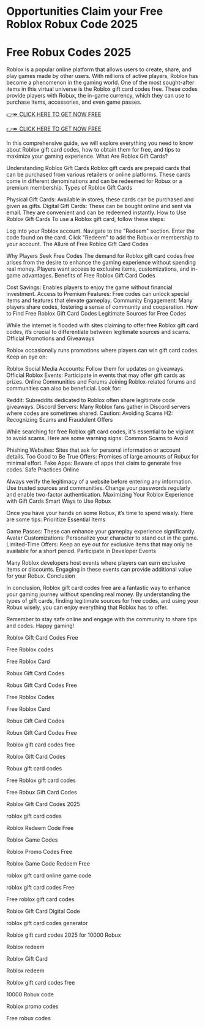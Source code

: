 # Opportunities Claim your Free Roblox Robux Code 2025
# Free Robux Codes 2025

Roblox is a popular online platform that allows users to create, share, and play games made by other users. With millions of active players, Roblox has become a phenomenon in the gaming world. One of the most sought-after items in this virtual universe is the Roblox gift card codes free. These codes provide players with Robux, the in-game currency, which they can use to purchase items, accessories, and even game passes.

[👉⏩ CLICK HERE TO GET NOW FREE
](https://appbitly.com/Roblox-Free-Robux)

[👉⏩ CLICK HERE TO GET NOW FREE
](https://appbitly.com/Roblox-Free-Robux)

In this comprehensive guide, we will explore everything you need to know about Roblox gift card codes, how to obtain them for free, and tips to maximize your gaming experience. What Are Roblox Gift Cards?

Understanding Roblox Gift Cards
Roblox gift cards are prepaid cards that can be purchased from various retailers or online platforms. These cards come in different denominations and can be redeemed for Robux or a premium membership. Types of Roblox Gift Cards

Physical Gift Cards: Available in stores, these cards can be purchased and given as gifts.
Digital Gift Cards: These can be bought online and sent via email. They are convenient and can be redeemed instantly.
How to Use Roblox Gift Cards
To use a Roblox gift card, follow these steps:

Log into your Roblox account.
Navigate to the "Redeem" section.
Enter the code found on the card.
Click "Redeem" to add the Robux or membership to your account.
The Allure of Free Roblox Gift Card Codes

Why Players Seek Free Codes
The demand for Roblox gift card codes free arises from the desire to enhance the gaming experience without spending real money. Players want access to exclusive items, customizations, and in-game advantages. Benefits of Free Roblox Gift Card Codes

Cost Savings: Enables players to enjoy the game without financial investment.
Access to Premium Features: Free codes can unlock special items and features that elevate gameplay.
Community Engagement: Many players share codes, fostering a sense of community and cooperation.
How to Find Free Roblox Gift Card Codes
Legitimate Sources for Free Codes

While the internet is flooded with sites claiming to offer free Roblox gift card codes, it’s crucial to differentiate between legitimate sources and scams. Official Promotions and Giveaways

Roblox occasionally runs promotions where players can win gift card codes. Keep an eye on:

Roblox Social Media Accounts: Follow them for updates on giveaways.
Official Roblox Events: Participate in events that may offer gift cards as prizes.
Online Communities and Forums
Joining Roblox-related forums and communities can also be beneficial. Look for:

Reddit: Subreddits dedicated to Roblox often share legitimate code giveaways.
Discord Servers: Many Roblox fans gather in Discord servers where codes are sometimes shared.
Caution: Avoiding Scams H2: Recognizing Scams and Fraudulent Offers

While searching for free Roblox gift card codes, it's essential to be vigilant to avoid scams. Here are some warning signs: Common Scams to Avoid

Phishing Websites: Sites that ask for personal information or account details.
Too Good to Be True Offers: Promises of large amounts of Robux for minimal effort.
Fake Apps: Beware of apps that claim to generate free codes.
Safe Practices Online

Always verify the legitimacy of a website before entering any information.
Use trusted sources and communities.
Change your passwords regularly and enable two-factor authentication.
Maximizing Your Roblox Experience with Gift Cards Smart Ways to Use Robux

Once you have your hands on some Robux, it’s time to spend wisely. Here are some tips: Prioritize Essential Items

Game Passes: These can enhance your gameplay experience significantly.
Avatar Customizations: Personalize your character to stand out in the game.
Limited-Time Offers: Keep an eye out for exclusive items that may only be available for a short period.
Participate in Developer Events

Many Roblox developers host events where players can earn exclusive items or discounts. Engaging in these events can provide additional value for your Robux. Conclusion

In conclusion, Roblox gift card codes free are a fantastic way to enhance your gaming journey without spending real money. By understanding the types of gift cards, finding legitimate sources for free codes, and using your Robux wisely, you can enjoy everything that Roblox has to offer.

Remember to stay safe online and engage with the community to share tips and codes. Happy gaming!

Roblox Gift Card Codes Free

Free Roblox codes

Free Roblox Card

Robux Gift Card Codes

Robux Gift Card Codes Free

Free Roblox Codes

Free Roblox Card

Robux Gift Card Codes

Robux Gift Card Codes Free

Roblox gift card codes free

Roblox Gift Card Codes

Robux gift card codes

Free Roblox gift card codes

Free Robux Gift Card Codes

Roblox Gift Card Codes 2025

roblox gift card codes

Roblox Redeem Code Free

Roblox Game Codes

Roblox Promo Codes Free

Roblox Game Code Redeem Free

roblox gift card online game code

roblox gift card codes Free

Free roblox gift card codes

Roblox Gift Card Digital Code

roblox gift card codes generator

Roblox gift card codes 2025 for 10000 Robux

Roblox redeem

Roblox Gift Card

Roblox redeem

Roblox gift card codes free

10000 Robux code

Roblox promo codes

Free robux codes
